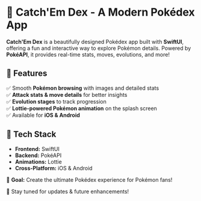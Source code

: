 # 📖 Catch'Em Dex - A Modern Pokédex App  

**Catch'Em Dex** is a beautifully designed Pokédex app built with **SwiftUI**, offering a fun and interactive way to explore Pokémon details. Powered by **PokéAPI**, it provides real-time stats, moves, evolutions, and more!  

## 🚀 Features  
✅ Smooth **Pokémon browsing** with images and detailed stats  
✅ **Attack stats & move details** for better insights  
✅ **Evolution stages** to track progression  
✅ **Lottie-powered Pokémon animation** on the splash screen  
✅ Available for **iOS & Android**  

## 🔗 Tech Stack  
- **Frontend:** SwiftUI  
- **Backend:** PokéAPI  
- **Animations:** Lottie  
- **Cross-Platform:** iOS & Android  

🎯 **Goal:** Create the ultimate Pokédex experience for Pokémon fans!  

📌 Stay tuned for updates & future enhancements!  
